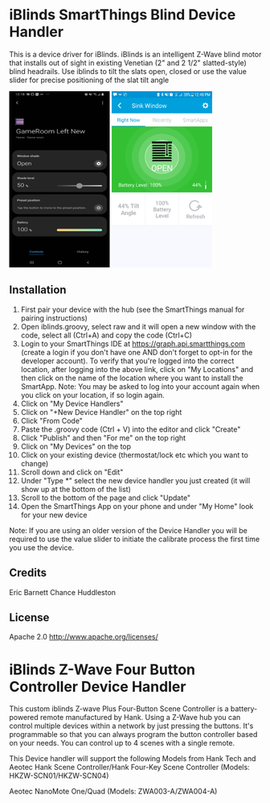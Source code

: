 # iBlinds SmartThings Blind Device Handler

This is a device driver for iBlinds.  iBlinds is an intelligent Z-Wave blind motor that installs out of sight in existing Venetian (2" and 2 1/2" slatted-style) blind headrails. Use iblinds to tilt the slats open, closed or use the value slider for precise positioning of the slat tilt angle

<img src="https://github.com/habhomegit/Smartthings_Z-Wave/blob/master/Ignore/SmartThings%20New%20App.jpg" width="200" height="350" />
<img src="https://github.com/habhomegit/Smartthings_Z-Wave/blob/master/Ignore/Screenshot_Android.png" width="200" height="350" />


## Installation

1. First pair your device with the hub (see the SmartThings manual for pairing instructions)
2. Open iblinds.groovy, select raw and it will open a new window with the code, select all (Ctrl+A) and copy the code (Ctrl+C)
3. Login to your SmartThings IDE at https://graph.api.smartthings.com (create a login if you don't have one AND don't forget to opt-in for the developer account). To verify that you're logged into the correct location, after logging into the above link, click on "My Locations" and then click on the name of the location where you want to install the SmartApp. Note: You may be asked to log into your account again when you click on your location, if so login again.
4. Click on "My Device Handlers"
5. Click on "+New Device Handler" on the top right 
6. Click "From Code"
7. Paste the .groovy code (Ctrl + V) into the editor and click "Create"
8. Click "Publish" and then "For me" on the top right 
9. Click on "My Devices" on the top
10. Click on your existing device (thermostat/lock etc which you want to change) 
11. Scroll down and click on "Edit"
12. Under "Type *" select the new device handler you just created (it will show up at the bottom of the list)
13. Scroll to the bottom of the page and click "Update"
14. Open the SmartThings App on your phone and under "My Home" look for your new device

Note: If you are using an older version of the Device Handler you will be required to use the value slider to initiate the calibrate process the first time you use the device.

## Credits

Eric Barnett
Chance Huddleston

## License

Apache 2.0
http://www.apache.org/licenses/

# iBlinds Z-Wave Four Button Controller Device Handler

This custom iblinds Z-wave Plus Four-Button Scene Controller is a battery-powered remote manufactured by Hank. Using a Z-Wave hub you can control multiple devices within a network by just pressing the buttons. It's programmable so that you can always program the button controller based on your needs. You can control up to 4 scenes with a single remote. 

This Device handler will support the following Models from Hank Tech and Aeotec
 Hank Scene Controller/Hank Four-Key Scene Controller
 (Models: HKZW-SCN01/HKZW-SCN04)

 Aeotec NanoMote One/Quad 
 (Models: ZWA003-A/ZWA004-A)
